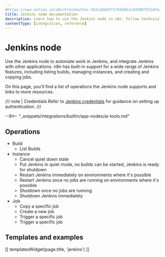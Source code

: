 ```yaml
---
#https://www.notion.so/n8n/Frontmatter-432c2b8dff1f43d4b1c8d20075510fe4
title: Jenkins node documentation
description: Learn how to use the Jenkins node in n8n. Follow technical documentation to integrate Jenkins node into your workflows.
contentType: [integration, reference]
---
```


# Jenkins node

Use the Jenkins node to automate work in Jenkins, and integrate Jenkins with other applications. n8n has built-in support for a wide range of Jenkins features, including listing builds, managing instances, and creating and copying jobs. 

On this page, you'll find a list of operations the Jenkins node supports and links to more resources.

/// note | Credentials
Refer to [Jenkins credentials](/integrations/builtin/credentials/jenkins.md) for guidance on setting up authentication. 
///

--8<-- "_snippets/integrations/builtin/app-nodes/ai-tools.md"

## Operations

* Build
    * List Builds
* Instance
    * Cancel quiet down state
    * Put Jenkins in quiet mode, no builds can be started, Jenkins is ready for shutdown
    * Restart Jenkins immediately on environments where it's possible
    * Restart Jenkins once no jobs are running on environments where it's possible
    * Shutdown once no jobs are running
    * Shutdown Jenkins immediately
* Job
    * Copy a specific job
    * Create a new job
    * Trigger a specific job
    * Trigger a specific job

## Templates and examples

<!-- see https://www.notion.so/n8n/Pull-in-templates-for-the-integrations-pages-37c716837b804d30a33b47475f6e3780 -->
[[ templatesWidget(page.title, 'jenkins') ]]
